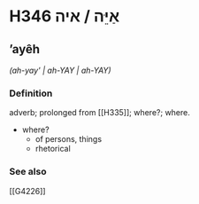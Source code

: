 # H346 אַיֵּה / איה

## ʼayêh

_(ah-yay' | ah-YAY | ah-YAY)_

### Definition

adverb; prolonged from [[H335]]; where?; where.

- where?
    - of persons, things
    - rhetorical
### See also

[[G4226]]

